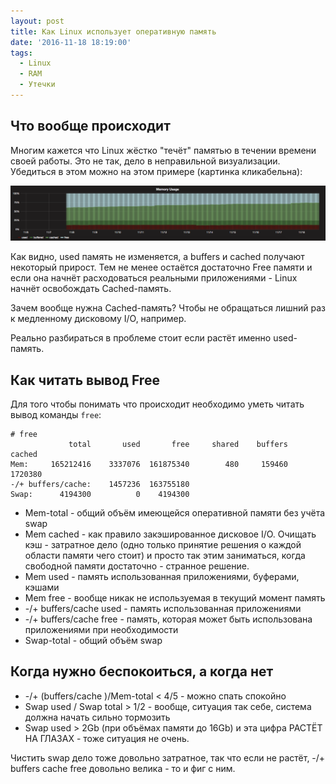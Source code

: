 ```yaml
---
layout: post
title: Как Linux использует оперативную память
date: '2016-11-18 18:19:00'
tags:
  - Linux
  - RAM
  - Утечки
---
```


## Что вообще происходит

Многим кажется что Linux жёстко "течёт" памятью в течении времени своей работы. Это не так, дело в неправильной визуализации. Убедиться в этом можно на этом примере (картинка кликабельна):

[![linux](/images/linux-memory.png)](/images/linux-memory.png)

Как видно, used память не изменяется, а buffers и cached получают некоторый прирост. Тем не менее остаётся достаточно Free памяти и если она начнёт расходоваться реальными приложениями - Linux начнёт освобождать Cached-память.

Зачем вообще нужна Cached-память? Чтобы не обращаться лишний раз к медленному дисковому I/O, например.

Реально разбираться в проблеме стоит если растёт именно used-память.

## Как читать вывод Free

Для того чтобы понимать что происходит необходимо уметь читать вывод команды ```free```:

```
# free
             total       used       free     shared    buffers     cached
Mem:     165212416    3337076  161875340        480     159460    1720380
-/+ buffers/cache:    1457236  163755180
Swap:      4194300          0    4194300
```

- Mem-total - общий объём имеющейся оперативной памяти без учёта swap
- Mem cached - как правило закэшированное дисковое I/O. Очищать кэш - затратное дело (одно только принятие решения о каждой области памяти чего стоит) и просто так этим заниматься, когда свободной памяти достаточно - странное решение.
- Mem used - память использованная приложениями, буферами, кэшами
- Mem free - вообще никак не используемая в текущий момент память
- -/+ buffers/cache used - память использованная приложениями
- -/+ buffers/cache free - память, которая может быть использована приложениями при необходимости
- Swap-total - общий объём swap

## Когда нужно беспокоиться, а когда нет

- -/+ (buffers/cache )/Mem-total < 4/5 - можно спать спокойно
- Swap used / Swap total > 1/2 - вообще, ситуация так себе, система должна начать сильно тормозить
- Swap used > 2Gb (при объёмах памяти до 16Gb) и эта цифра РАСТЁТ НА ГЛАЗАХ - тоже ситуация не очень.

Чистить swap дело тоже довольно затратное, так что если не растёт, -/+ buffers cache free довольно велика - то и фиг с ним.
